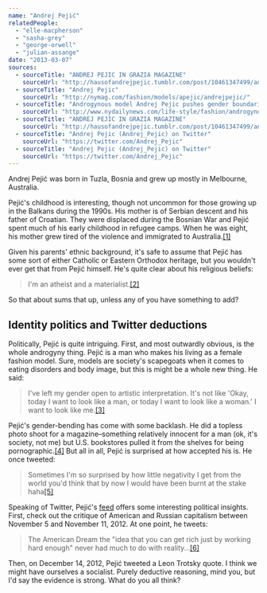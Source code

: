 ```yaml
---
name: "Andrej Pejić"
relatedPeople:
  - "elle-macpherson"
  - "sasha-grey"
  - "george-orwell"
  - "julian-assange"
date: "2013-03-07"
sources:
  - sourceTitle: "ANDREJ PEJIC IN GRAZIA MAGAZINE"
    sourceUrl: "http://hausofandrejpejic.tumblr.com/post/10461347499/andrej-pejic-in-grazia-magazine-sashaying-down-the"
  - sourceTitle: "Andrej Pejic"
    sourceUrl: "http://nymag.com/fashion/models/apejic/andrejpejic/"
  - sourceTitle: "Androgynous model Andrej Pejic pushes gender boundaries on the cover of Serbian Elle magazine"
    sourceUrl: "http://www.nydailynews.com/life-style/fashion/androgynous-model-covers-serbian-elle-article-1.1231968"
  - sourceTitle: "ANDREJ PEJIC IN GRAZIA MAGAZINE"
    sourceUrl: "http://hausofandrejpejic.tumblr.com/post/10461347499/andrej-pejic-in-grazia-magazine-sashaying-down-the"
  - sourceTitle: "Andrej Pejic (Andrej_Pejic) on Twitter"
    sourceUrl: "https://twitter.com/Andrej_Pejic"
  - sourceTitle: "Andrej Pejic (Andrej_Pejic) on Twitter"
    sourceUrl: "https://twitter.com/Andrej_Pejic"
---
```


Andrej Pejić was born in Tuzla, Bosnia and grew up mostly in Melbourne, Australia.

Pejić's childhood is interesting, though not uncommon for those growing up in the Balkans during the 1990s. His mother is of Serbian descent and his father of Croatian. They were displaced during the Bosnian War and Pejić spent much of his early childhood in refugee camps. When he was eight, his mother grew tired of the violence and immigrated to Australia.<a class="source-citation" href="http://hausofandrejpejic.tumblr.com/post/10461347499/andrej-pejic-in-grazia-magazine-sashaying-down-the" title="ANDREJ PEJIC IN GRAZIA MAGAZINE">[1]</a>

Given his parents' ethnic background, it's safe to assume that Pejić has some sort of either Catholic or Eastern Orthodox heritage, but you wouldn't ever get that from Pejić himself. He's quite clear about his religious beliefs:

>I'm an atheist and a materialist.<a class="source-citation" href="http://nymag.com/fashion/models/apejic/andrejpejic/" title="Andrej Pejic">[2]</a>

So that about sums that up, unless any of you have something to add?


## Identity politics and Twitter deductions

Politically, Pejić is quite intriguing. First, and most outwardly obvious, is the whole androgyny thing. Pejić is a man who makes his living as a female fashion model. Sure, models are society's scapegoats when it comes to eating disorders and body image, but this is might be a whole new thing. He said:

>I've left my gender open to artistic interpretation. It's not like 'Okay, today I want to look like a man, or today I want to look like a woman.' I want to look like me.<a class="source-citation" href="http://www.nydailynews.com/life-style/fashion/androgynous-model-covers-serbian-elle-article-1.1231968" title="Androgynous model Andrej Pejic pushes gender boundaries on the cover of Serbian Elle magazine">[3]</a>

Pejić's gender-bending has come with some backlash. He did a topless photo shoot for a magazine–something relatively innocent for a man (ok, it's society, not me) but U.S. bookstores pulled it from the shelves for being pornographic.<a class="source-citation" href="http://hausofandrejpejic.tumblr.com/post/10461347499/andrej-pejic-in-grazia-magazine-sashaying-down-the" title="ANDREJ PEJIC IN GRAZIA MAGAZINE">[4]</a> But all in all, Pejić is surprised at how accepted his is. He once tweeted:

>Sometimes I'm so surprised by how little negativity I get from the world you'd think that by now I would have been burnt at the stake haha<a class="source-citation" href="https://twitter.com/Andrej_Pejic" title="Andrej Pejic (Andrej_Pejic) on Twitter">[5]</a>

Speaking of Twitter, Pejić's [feed](https://twitter.com/Andrej_Pejic) offers some interesting political insights. First, check out the critique of American and Russian capitalism between November 5 and November 11, 2012. At one point, he tweets:

>The American Dream the "idea that you can get rich just by working hard enough" never had much to do with reality…<a class="source-citation" href="https://twitter.com/Andrej_Pejic" title="Andrej Pejic (Andrej_Pejic) on Twitter">[6]</a>

Then, on December 14, 2012, Pejić tweeted a Leon Trotsky quote. I think we might have ourselves a socialist. Purely deductive reasoning, mind you, but I'd say the evidence is strong. What do you all think?